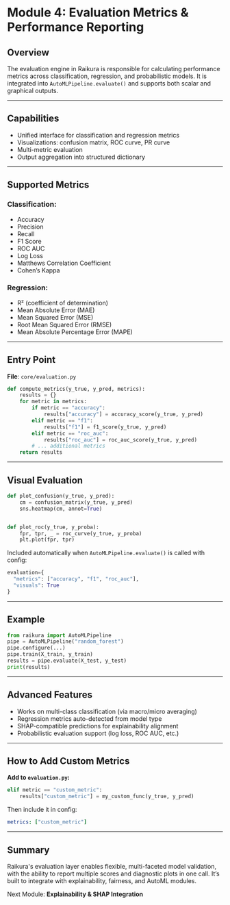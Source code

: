 # Module 4: Evaluation Metrics & Performance Reporting

## Overview

The evaluation engine in Raikura is responsible for calculating performance metrics across classification, regression, and probabilistic models. It is integrated into `AutoMLPipeline.evaluate()` and supports both scalar and graphical outputs.

---

## Capabilities

* Unified interface for classification and regression metrics
* Visualizations: confusion matrix, ROC curve, PR curve
* Multi-metric evaluation
* Output aggregation into structured dictionary

---

## Supported Metrics

### Classification:

* Accuracy
* Precision
* Recall
* F1 Score
* ROC AUC
* Log Loss
* Matthews Correlation Coefficient
* Cohen’s Kappa

### Regression:

* R² (coefficient of determination)
* Mean Absolute Error (MAE)
* Mean Squared Error (MSE)
* Root Mean Squared Error (RMSE)
* Mean Absolute Percentage Error (MAPE)

---

## Entry Point

**File**: `core/evaluation.py`

```python
def compute_metrics(y_true, y_pred, metrics):
    results = {}
    for metric in metrics:
        if metric == "accuracy":
            results["accuracy"] = accuracy_score(y_true, y_pred)
        elif metric == "f1":
            results["f1"] = f1_score(y_true, y_pred)
        elif metric == "roc_auc":
            results["roc_auc"] = roc_auc_score(y_true, y_pred)
        # ... additional metrics
    return results
```

---

## Visual Evaluation

```python
def plot_confusion(y_true, y_pred):
    cm = confusion_matrix(y_true, y_pred)
    sns.heatmap(cm, annot=True)


def plot_roc(y_true, y_proba):
    fpr, tpr, _ = roc_curve(y_true, y_proba)
    plt.plot(fpr, tpr)
```

Included automatically when `AutoMLPipeline.evaluate()` is called with config:

```python
evaluation={
  "metrics": ["accuracy", "f1", "roc_auc"],
  "visuals": True
}
```

---

## Example

```python
from raikura import AutoMLPipeline
pipe = AutoMLPipeline("random_forest")
pipe.configure(...)
pipe.train(X_train, y_train)
results = pipe.evaluate(X_test, y_test)
print(results)
```

---

## Advanced Features

* Works on multi-class classification (via macro/micro averaging)
* Regression metrics auto-detected from model type
* SHAP-compatible predictions for explainability alignment
* Probabilistic evaluation support (log loss, ROC AUC, etc.)

---

## How to Add Custom Metrics

**Add to `evaluation.py`:**

```python
elif metric == "custom_metric":
    results["custom_metric"] = my_custom_func(y_true, y_pred)
```

Then include it in config:

```yaml
metrics: ["custom_metric"]
```

---

## Summary

Raikura's evaluation layer enables flexible, multi-faceted model validation, with the ability to report multiple scores and diagnostic plots in one call. It’s built to integrate with explainability, fairness, and AutoML modules.

Next Module: **Explainability & SHAP Integration**
